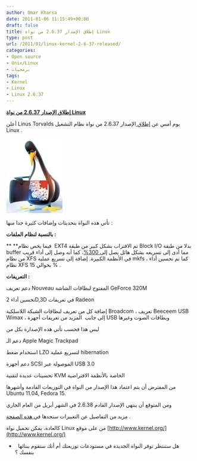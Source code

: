 ```yaml
---
author: Omar Kharsa
date: 2011-01-06 11:15:49+00:00
draft: false
title: إطلاق الإصدار 2.6.37 من نواة Linux
type: post
url: /2011/01/linux-kernel-2-6-37-released/
categories:
- Open source
- Unix/Linux
- برمجيات
tags:
- Kernel
- Linux
- Linux 2.6.37
---
```


**[إطلاق الإصدار 2.6.37 من نواة Linux](https://www.it-scoop.com/2011/01/linux-kernel-2-6-37-released/)**


أعلن Linus Torvalds يوم أمس عن [إطلاق ](http://article.gmane.org/gmane.linux.kernel/1083342)الإصدار 2.6.37 من نواة نظام التشغيل Linux .

[![](Linux-kernel.jpeg)
](https://www.it-scoop.com/2011/01/linux-kernel-2-6-37-released/)

تأتي هذه النواة بتحديثات وإضافات كثيرة جدا منها :

**بالنسبة لنظام الملفات :**

** **فيما يخص نظام  EXT4 تم الاقتراب بشكل كبير من طبقة Block I/O بدلا من طبقة buffer مما أدى إلى تسريعه بشكل هائل يصل إلى[ 300%](http://thunk.org/tytso/blog/2010/11/01/i-have-the-money-shot-for-my-lca-presentation/)، كما أنه وصل إلى أداء قريب من نظام XFS في اﻷنظمة الكبيرة. إضافة إلى تسريع عملية mkfs ، كما تم تحسين أداء نظام XFS بحوالي 15 % .

**التعريفات :**

دعم تعريف Nouveau المفتوح لبطاقات الشاشة GeForce 320M

تحسين أداء 2D,3D في تعريفات Radeon

إضافة كل من تعريف لبطاقات الشبكة اللاسلكية Broadcom ، تعريف Beeceem USB Wimax ، إلى جانب  المزيد من تعريفات أجهزة USB وبطاقات الصوت وغيرها

ليس هذا فحسب تأتي هذه الإصدارة بكل من

دعم الـ Apple Magic Trackpad

استخدام ضغط LZO لتسريع عملية hibernation

دعم أجهزة SCSI الموصولة عبر USB 3.0

تحسينات عديدة لتقنية KVM الخاصة باﻷنظمة الافتراضية

من المفترض أن يتم اعتماد هذا الإصدار من النواة في التوزيعات القادمة وأشهرها Ubuntu 11.04, Fedora 15.

ومن المتوقع أن ينتهي الإصدار القادم 2.6.38 في الشهر أبريل من العام الجاري

مزيد من التفاصيل عن التغييرات ستجدها في[ هذه الصفحة](http://kernelnewbies.org/Linux_2_6_37) .

كالعادة، يمكن تحميل نواة Linux من على موقع [http://www.kernel.org/](http://www.kernel.org/)

-   هل ستنتظر توفر النواة الجديدة في مستودعات توزيعتك أم أنك ستقوم ببنائها بنفسك ؟
